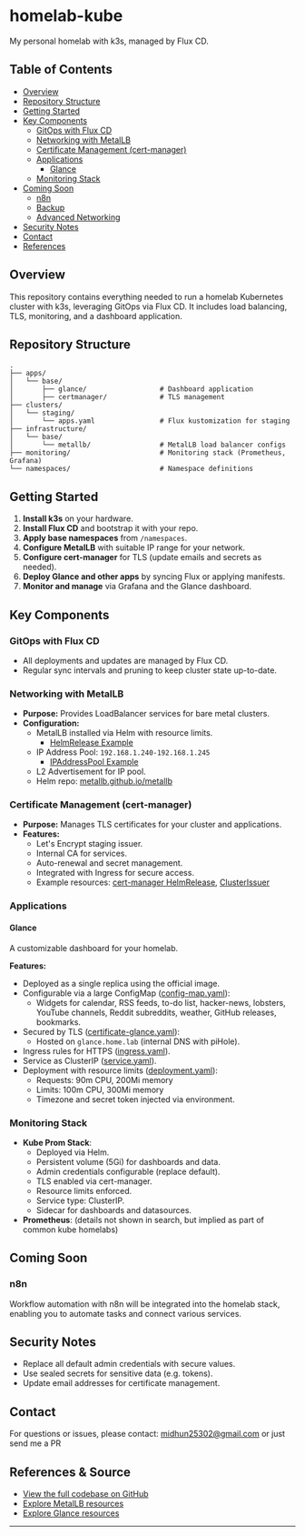# homelab-kube

My personal homelab with k3s, managed by Flux CD.

## Table of Contents
- [Overview](#overview)
- [Repository Structure](#repository-structure)
- [Getting Started](#getting-started)
- [Key Components](#key-components)
  - [GitOps with Flux CD](#gitops-with-flux-cd)
  - [Networking with MetalLB](#networking-with-metallb)
  - [Certificate Management (cert-manager)](#certificate-management-cert-manager)
  - [Applications](#applications)
    - [Glance](#glance)
  - [Monitoring Stack](#monitoring-stack)
- [Coming Soon](#coming-soon)
  - [n8n](#n8n)
  - [Backup](#backup)
  - [Advanced Networking](#advanced-networking)
- [Security Notes](#security-notes)
- [Contact](#contact)
- [References](#references)

## Overview
This repository contains everything needed to run a homelab Kubernetes cluster with k3s, leveraging GitOps via Flux CD. It includes load balancing, TLS, monitoring, and a dashboard application.

## Repository Structure

```
.
├── apps/
│   └── base/
│       ├── glance/                  # Dashboard application
│       ├── certmanager/             # TLS management
├── clusters/
│   └── staging/
│       └── apps.yaml                # Flux kustomization for staging
├── infrastructure/
│   └── base/
│       └── metallb/                 # MetalLB load balancer configs
├── monitoring/                      # Monitoring stack (Prometheus, Grafana)
└── namespaces/                      # Namespace definitions
```

## Getting Started

1. **Install k3s** on your hardware.
2. **Install Flux CD** and bootstrap it with your repo.
3. **Apply base namespaces** from `/namespaces`.
4. **Configure MetalLB** with suitable IP range for your network.
5. **Configure cert-manager** for TLS (update emails and secrets as needed).
6. **Deploy Glance and other apps** by syncing Flux or applying manifests.
7. **Monitor and manage** via Grafana and the Glance dashboard.

## Key Components

### GitOps with Flux CD
- All deployments and updates are managed by Flux CD.
- Regular sync intervals and pruning to keep cluster state up-to-date.

### Networking with MetalLB
- **Purpose:** Provides LoadBalancer services for bare metal clusters.
- **Configuration:**
  - MetalLB installed via Helm with resource limits.
    - [HelmRelease Example](https://github.com/eurus9696/homelab-kube/blob/main/infrastructure/base/metallb/helmrelease.yaml)
  - IP Address Pool: `192.168.1.240-192.168.1.245`
    - [IPAddressPool Example](https://github.com/eurus9696/homelab-kube/blob/main/infrastructure/base/metallb/ipaddresspool.yaml)
  - L2 Advertisement for IP pool.
  - Helm repo: [metallb.github.io/metallb](https://github.com/eurus9696/homelab-kube/blob/main/infrastructure/base/metallb/helmrepository.yaml)

### Certificate Management (cert-manager)
- **Purpose:** Manages TLS certificates for your cluster and applications.
- **Features:**
  - Let's Encrypt staging issuer.
  - Internal CA for services.
  - Auto-renewal and secret management.
  - Integrated with Ingress for secure access.
  - Example resources: [cert-manager HelmRelease](https://github.com/eurus9696/homelab-kube/blob/main/apps/base/certmanager/helmrelease.yaml), [ClusterIssuer](https://github.com/eurus9696/homelab-kube/blob/main/apps/base/certmanager/cluster-issuer-staging.yaml)

### Applications

#### Glance
A customizable dashboard for your homelab.

**Features:**
- Deployed as a single replica using the official image.
- Configurable via a large ConfigMap ([config-map.yaml](https://github.com/eurus9696/homelab-kube/blob/main/apps/base/glance/config-map.yaml)):
  - Widgets for calendar, RSS feeds, to-do list, hacker-news, lobsters, YouTube channels, Reddit subreddits, weather, GitHub releases, bookmarks.
- Secured by TLS ([certificate-glance.yaml](https://github.com/eurus9696/homelab-kube/blob/main/apps/base/certmanager/tls/certificate-glance.yaml)):
  - Hosted on `glance.home.lab` (internal DNS with piHole).
- Ingress rules for HTTPS ([ingress.yaml](https://github.com/eurus9696/homelab-kube/blob/main/apps/base/glance/ingress.yaml)).
- Service as ClusterIP ([service.yaml](https://github.com/eurus9696/homelab-kube/blob/main/apps/base/glance/service.yaml)).
- Deployment with resource limits ([deployment.yaml](https://github.com/eurus9696/homelab-kube/blob/main/apps/base/glance/deployment.yaml)):
  - Requests: 90m CPU, 200Mi memory
  - Limits: 100m CPU, 300Mi memory
  - Timezone and secret token injected via environment.

### Monitoring Stack
- **Kube Prom Stack**:
  - Deployed via Helm.
  - Persistent volume (5Gi) for dashboards and data.
  - Admin credentials configurable (replace default).
  - TLS enabled via cert-manager.
  - Resource limits enforced.
  - Service type: ClusterIP.
  - Sidecar for dashboards and datasources.
- **Prometheus**: (details not shown in search, but implied as part of common kube homelabs)

## Coming Soon

### n8n
Workflow automation with n8n will be integrated into the homelab stack, enabling you to automate tasks and connect various services.

## Security Notes
- Replace all default admin credentials with secure values.
- Use sealed secrets for sensitive data (e.g. tokens).
- Update email addresses for certificate management.

## Contact
For questions or issues, please contact: midhun25302@gmail.com
or just send me a PR

## References & Source
- [View the full codebase on GitHub](https://github.com/eurus9696/homelab-kube)
- [Explore MetalLB resources](https://github.com/metallb/metallb)
- [Explore Glance resources](https://github.com/glanceapp/glance)

---